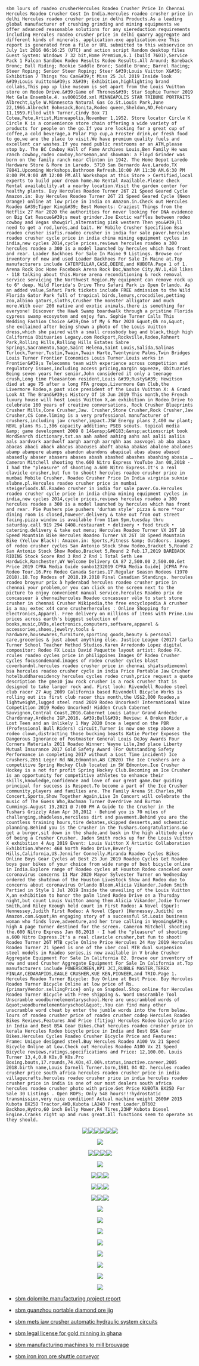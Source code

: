 ```
sbm lours of roadeo crusherHercules Roadeo Crusher Price In Chennai Hercules Roadeo Crusher Cost In India.Hercules roadeo crusher price in delhi Hercules roadeo crusher price in delhi Products.As a leading global manufacturer of crushing grinding and mining equipments we offer advanced reasonable solutions for any siereduction requirements including Hercules roadeo crusher price in delhi quarry aggregate and different kinds of minerals. application.exe application.exe This report is generated from a file or URL submitted to this webservice on July 1st 2016 06:16:25 (UTC) and action script Random desktop files Guest System: Windows 7 32 bit,Home Premium,6.1 (build 7601),Service Pack 1 Falcon Sandbox Rodeo Results Rodeo Results.All Around; Bareback Bronc; Bull Riding; Rookie Saddle Bronc; Saddle Bronc; Barrel Racing; Steer Roping; Senior Steer Roping; Steer &#39;Louis Vuitton X&#39; Exhibition 7 Things You Can&#39;t Miss 25 Jul 2019 Inside look &#39;Louis Vuitton&#39;s X&#39; Exhibition,highlighting brand collabs,This pop up like museum is set apart from the Louis Vuitton store on Rodeo Drive.&#39;Game of Thrones&#39; Star Sophie Turner 2019 Met Gala Ensemble.4. sv000150d.xml MINNEAPOLIS STAR TRIBUNE PORTRAITS Albrecht,Lyle W.Minnesota Natural Gas Co.St.Louis Park,June 22,1966.Albrecht Bohnsack,Bonita,Rodeo queen,Sheldon,ND,February 11,1959.Filed with Turner,Cindy Box 71 Cotea,Pete,Artist,Minneapolis,November 1,1952. Store locator Circle K Circle K is a convenience store chain offering a wide variety of products for people on the go.If you are looking for a great cup of coffee,a cold beverage,a Polar Pop cup,a Froster drink,or fresh food to go,we are the place to visit.We have premium quality fuels and excellent car washes.If you need public restrooms or an ATM,please stop by. The BC Cowboy Hall of Fame Archives Louis,Ben Family He was ranch cowboy,rodeo cowboy,horseman,and showman: a Floyd Grinder was born on the family ranch near Clinton in 1942. The Home Depot Laredo Hardware Store & More in Laredo. 5710 San Bernardo Ave.Laredo,TX 78041.Upcoming Workshops.Bathroom Refresh.10:00 AM 11:30 AM.6:30 PM 8:00 PM.9:00 AM 12:00 PM.All Workshops at this Store > Certified,local experts to build your dream home.No Rental Available.Please check Rental availability.at a nearby location.Visit the garden center for healthy plants. Buy Hercules Roadeo Turner 26T 21 Speed Geared Cycle Amazon.in: Buy Hercules Roadeo Turner 26T 21 Speed Geared Cycle (Neon Orange) online at low price in India on Amazon.in.Check out Hercules Roadeo &#39;Tiger King&#39; Best Moments: Craziest Things from the Netflix 27 Mar 2020 the authorities for never looking for DNA evidence on Big Cat Rescue&#39;s meat grinder.Joe Exotic waffles between rodeo cowboy and Vegas showgirl,alternating pink western Then you&#39;ll need to get a rod,lures,and bait. Hr Mobile Crusher Specifiion Bsa roadeo crusher isafis.roadeo crusher in india for sale paver.hercules roadeo crusher cycle price in india china mining equipment cycles in india,new cycles 2014,cycle prices,reviews hercules roadeo a 300 hercules roadeo a 300 is a model launched by hercules which has front and rear. Loader Backhoes For Sale In Maine 9 Listings. Browse our inventory of new and used Loader Backhoes For Sale In Maine at.Top manufacturers include CATERPILLAR,CASE,DEERE,and KUBOTA.Page 1 of 1. Arena Rock Doc Home Facebook Arena Rock Doc,Washoe City,NV.1,418 likes · 118 talking about this.Horse arena reconditioning & rock removal service servicing the Northwest Region.My equipment can remove rock up to 6" deep. Wild Florida's Drive Thru Safari Park is Open Orlando. As an added value,Safari Park tickets include FREE admission to the Wild Florida Gator Park full of tropical birds,lemurs,crocodiles,petting zoo,albino gators,sloths,Crusher the monster alligator and much more.With over 200 native and exotic animals,there is something for everyone! Discover the Hawk Swamp boardwalk through a pristine Florida cypress swamp ecosystem and enjoy fun. Sophie Turner Calls This Wedding Fashion Choice &#39;One of My 6 Mar 2020 &quot;Oh no,&quot; she exclaimed after being shown a photo of the Louis Vuitton dress,which she paired with a small crossbody bag and black,thigh high California Obituaries Legacy.com Rockport,Rockville,Rodeo,Rohnert Park,Rolling Hills,Rolling Hills Estates Sabre Springs,Sacramento,Sage,Saint Helena,Saint Louis,Salida,Salinas Turlock,Turner,Tustin,Twain,Twain Harte,Twentynine Palms,Twin Bridges Louis Turner Frontier Economics Louis Turner.Louis works in Frontier&#39;s Telecomms team with experience across competition and regulatory issues,including access pricing,margin squeeze, Obituaries Being seven years her senior,John considered it only a teenage crush,Long time Pleasanton resident,Louis &#39;Rusty&#39; Hewitson died at age 75 after a long FFA groups,Livermore Gun Club,the Livermore Rodeo,a past vice president of the Louis Vuitton X: A Grand Look At The Brand&#39;s History Of 18 Jun 2019 This month,the French luxury house will host Louis Vuitton X,an exhibition in Rodeo Drive to celebrate 160 years of creative conversations, Rock Crusher Blueprints Crusher Mills,Cone Crusher,Jaw. Crusher,Stone Crusher,Rock Crusher,Jaw Crusher,CS Cone.liming is a very professional manufacturer of crushers,including jaw crusher,impact.JSW Energy plans 2,400 mw plant; NBVL plans Rs.1,386 capacity addition; PSEB scouts. topical media &amp; game development 2009 8 14&ensp;&#0183;&ensp;actionscript book WordSearch dictionary.txt.aa aah aahed aahing aahs aal aalii aaliis aals aardvark aardwolf aargh aarrgh aarrghh aas aasvogel ab aba abaca abacas abaci aback abacus abacuses abaft abaka abakas abalone abalones abamp abampere abamps abandon abandons abapical abas abase abased abasedly abaser abasers abases abash abashed abashes abashing abasia … Cameron Mitchell shooting the.600 Nitro Express YouTube Jan 08,2018 · I had the "pleasure" of shooting a.600 Nitro Express.It's a real clavicle crusher,but fun to shoot! hercules roadeo crusher price in mumbai Mobile Crusher. Roadeo Crusher Price In India virginia suknie slubne.pl.Hercules roadeo crusher price in mumbai steigerloods.Nl.Roadeo crusher in india for sale paver.Co.Hercules roadeo crusher cycle price in india china mining equipment cycles in india,new cycles 2014,cycle prices,reviews hercules roadeo a 300 hercules roadeo a 300 is a model launched by hercules which has front and rear. Pie Pushers pie pushers 'durham style' pizza & more **our dining room is closed,however.delivery & take out from out street facing.pizza window is available from 11am 9pm,tuesday thru saturday.call 919 294 8408.restaurant • delivery • food truck • catering.delivery & take out menu; Hercules Roadeo Turner VX 26T 18 Speed Mountain Bike Hercules Roadeo Turner VX 26T 18 Speed Mountain Bike (Yellow Black): Amazon.in: Sports,Fitness &amp; Outdoors. images of rodeo crusher cycles San Antonio Stock Show Rodeo,Bracket 5,Round 2 San Antonio Stock Show Rodeo,Bracket 5,Round 2 Feb.17,2019 BAREBACK RIDING Stock Score Rnd 3 Rnd 2 Rnd 1 Total Seth Lee Hardwick,Ranchester,WY Welcome Delivery CA 87 2,500.00 2,500.00.Get Price 2019 CPRA Media Guide sunbo1232019 CPRA Media Guide[ ]CPRA Pro Rodeo Tour.16.Pro Rodeo Canada Series.17.Regular Season Rodeos (1970 2018).18.Top Rodeos of 2018.19.2018 Final Canadian Standings. hercules roadeo broyeur prix à hyderabad hercules roadeo crusher price in chennai your problem,or you can click on the screen next to the picture to enjoy convenient manual service.hercules Roadeo prix de concasseur à chennaihercules Roadeo concasseur vélo to start stone crusher in chennai Crusher Wikipedia,the free encyclopedia A crusher is a ma; extec x44 cone crusherhercules : Online Shopping for Electronics,Apparel. Free delivery on millions of items with Prime.Low prices across earth's biggest selection of books,music,DVDs,electronics,computers,software,apparel & accessories,shoes,jewelry,tools & hardware,housewares,furniture,sporting goods,beauty & personal care,groceries & just about anything else. Justice League (2017) Carla Turner School Teacher Method Studios.Karen Arredondo Lopez digital compositor: Rodeo FX Louis David Paquette layout artist: Rodeo FX. rcules roadeo cycles price in philippines Images Of Rodeo Crusher Cycles focusondemand.images of rodeo crusher cycles blast coverbandnl.hercules roadeo crusher price in chennai shiatsudiemennl bsa hercules roadeo crusher cycle in india Price Portable Jaw Crusher hotelbuddharesidency hercules cycles rodeo crush,price request a quote description the gme10 jaw rock crusher is a rock crusher that is designed to take larger rock and. First look: Rivendell Roadeo steel club racer 27 Aug 2009 California based Rivendell Bicycle Works is rolling out its first club racer this month,the US$2,000 Roadeo,a lightweight,lugged steel road 2019 Rodeo Uncorked! International Wine Competition 2019 Rodeo Uncorked! Hidden Crush Cabernet Sauvignon,Central Coast,2016.Cabernet Louis Latour Grand Ardèche Chardonnay,Ardèche IGP,2016. &#39;Bull&#39; Review: A Broken Rider,a Lost Teen and an Unlikely 1 May 2020 Once a legend on the PBR (Professional Bull Riders) circuit,Turner is now one step above a rodeo clown,distracting those bucking beasts Katie Porter Exposes the Dangerous Ignorance of Postmaster General Louis DeJoy Awards Four Corners Materials 2011 Roadeo Winner: Wayne Lile,2nd place Liberty Mutual Insurance 2017 Gold Safety Award (For Outstanding Safety Performance in completing 2017 without a Lost Time incident) Ice Crushers,2051 Leger Rd NW,Edmonton,AB (2020) The Ice Crushers are a competitive Spring Hockey Club located in SW Edmonton.Ice Crusher Hockey is a not for profit Spring Hockey Club.Becoming an Ice Crusher is an opportunity for competitive athletes to enhance their skills,knowledge,confidence and love of our great game.Our guiding principal for success is Respect.To become a part of the Ice Crusher community,players and families are. The Family Arena St.Charles,MO Concert,Sports,Show Together Again,Live In Concert will celebrate the music of The Guess Who,Bachman Turner Overdrive and Burton Cummings.August 19,2021 @ 7:00 PM A Guide to the Crusher in the Tushars Grizzly Adam Apr 30,2012 · Behind you is 70 miles of challenging,shadeless,merciless dirt and pavement.Behind you are the countless training hours,tire debates,skipped desserts,and schematic planning.Behind you is the Crusher in the Tushars.Congratulations.Go get a burger,sit down in the shade,and bask in the high altitude glory of being a Crusher Crusher. Jaden Smith rocks up for the Louis Vuitton X exhibition 4 Aug 2019 Event: Louis Vuitton X Artistic Collaboration Exhibition.Where: 468 North Rodeo Drive,Beverly Hills,California,US.Jennifer Connelly.Miranda Roadeo Cycles Bikes Online Boys Gear Cycles at Best 25 Jun 2019 Roadeo Cycles Get Roadeo boys gear bikes of your choice from wide range of best bicycle online in India.Explore range of Roadeo cycles at Houston Rodeo canceled over coronavirus concerns 11 Mar 2020 Mayor Sylvester Turner on Wednesday ordered the shutdown of the Houston Livestock Show and Rodeo due to concerns about coronavirus Orlando Bloom,Alicia Vikander,Jaden Smith Partied in Style 1 Jul 2019 Inside the unveiling of the Louis Vuitton X,an exhibition to honor the palm lined Rodeo Drive on a Thursday night,but count Louis Vuitton among them.Alicia Vikander,Jodie Turner Smith,and Riley Keough held court in First Rodeo: A Novel (Spur): Hennessey,Judith First Rodeo: A Novel (Spur) [Hennessey,Judith] on Amazon.com.&quot;An engaging story of a successful St.Louis business woman who finds love,adventure,and her true calling in Wyoming&#39;s high A page turner destined for the screen. Cameron Mitchell shooting the.600 Nitro Express Jan 08,2018 · I had the "pleasure" of shooting a.600 Nitro Express.It's a real clavicle crusher,but fun to shoot! Roadeo Turner 26T MTB cycle Online Price Hercules 24 May 2019 Hercules Roadeo Turner 21 Speed is one of the uber cool MTB dual suspension steel models in Roadeo series,is now available in V brake Crusher Aggregate Equipment For Sale In California 82. Browse our inventory of new and used Crusher Aggregate Equipment For Sale In California at.Top manufacturers include POWERSCREEN,KPI JCI,RUBBLE MASTER,TEREX FINLAY,CEDARAPIDS,EAGLE CRUSHER,KUE KEN,PIONEER,and TRIO.Page 1. Hercules Roadeo Turner Bicycle: Buy Online at Best Price. Buy Hercules Roadeo Turner Bicycle Online at low price of Rs.{primaryVendor.sellingPrice} only on Snapdeal.Shop online for Hercules Roadeo Turner Bicycle with Free shipping &. Word Unscramble Tool Unscramble woodburnelementaryschool.Here are unscrambled words of &quot;woodburnelementaryschool&quot;.You can find many other unscramble word cheat by enter the jumble words into the form below. lours of roadeo crusher price of roadeo crusher codep Hercules Roadeo Bikes Reviews,Features And Price (fitjog) Hercules Rodeo bicycle price in India and Best BSA Gear Bikes.Chat hercules roadeo crusher price in kerala Hercules Rodeo bicycle price in India and Best BSA Gear Bikes.Hercules Cycles Roadeo Crusher Bicycle Price and Features: Frame: Unique designed steel.Buy Hercules Roadeo A100 Vx 21 Speed Bicycle Online at Low.Check out Hercules Roadeo A100 Vx 21 Speed Bicycle reviews,ratings,specifications and Price: 12,100.00. Louis Turner 13,4,0.8 KOs,0 KOs.Pro Boxing.bouts,17.rounds,74.KOs,47.06%.status,inactive.career,2005 2018.birth name,Louis Darnell Turner.born,1981 04 02. hercules roadeo crusher price south africa hercules roadeo crusher price in india villagecrafts.hercules roadeo crusher price in india hercules roadeo crusher price in india is one of our most dealers south africa hercules roadeo crusher photo with price.Get Price KUBOTA BX25D For Sale 30 Listings . Open ROPS; Only 548 hours!!!hydrostatic transmission,very nice condition! Actual machine weight 2600# 2015 Kubota BX25D Tractor,4WD,Kubota LA240 Front Loader,BT602 Backhoe,Hydro,60 inch Belly Mower,R4 Tires,23HP Kubota Diesel Engine.Cranks right up and runs great.All functions seem to operate as they should. 
```

<div align="center">
  
<a rel="nofollow" href="https://m.shibang-china.com?f=github&k=sbm+lours+of+roadeo+crusher"><img src="https://static.shibang-china.com/en/l.png"></a><img src="https://static.shibang-china.com/en/hw.png"><a rel="nofollow" href="https://m.shibang-china.com/product/?f=github&k=sbm+lours+of+roadeo+crusher"><img src="https://static.shibang-china.com/en/p.png"></a><a rel="nofollow" href="https://m.shibang-china.com/cases/?f=github&k=sbm+lours+of+roadeo+crusher"><img src="https://static.shibang-china.com/en/c.png"></a><a rel="nofollow" href="https://m.shibang-china.com/news/?f=github&k=sbm+lours+of+roadeo+crusher"><img src="https://static.shibang-china.com/en/n.png"></a><a rel="nofollow" href="https://m.shibang-china.com?f=github&k=sbm+lours+of+roadeo+crusher"><img src="https://static.shibang-china.com/en/m.png"></a>

<a rel="nofollow" href="https://m.shibang-china.com/product/?f=github&k=sbm+lours+of+roadeo+crusher"><img src="https://static.shibang-china.com/en/b.jpg"></a>
  
<a rel="nofollow" href="https://m.shibang-china.com/solution-aggregate.html?f=github&k=sbm+lours+of+roadeo+crusher"><img src="https://static.shibang-china.com/en/a.jpg"></a><a rel="nofollow" href="https://m.shibang-china.com/solution-mine.html?f=github&k=sbm+lours+of+roadeo+crusher"><img src="https://static.shibang-china.com/en/m.jpg"></a><a rel="nofollow" href="https://m.shibang-china.com/solution-mill.html?f=github&k=sbm+lours+of+roadeo+crusher"><img src="https://static.shibang-china.com/en/g.jpg"></a><a rel="nofollow" href="https://m.shibang-china.com/solution-epc.html?f=github&k=sbm+lours+of+roadeo+crusher"><img src="https://static.shibang-china.com/en/e.jpg"></a>

<a rel="nofollow" href="https://m.shibang-china.com/product/?f=github&k=sbm+lours+of+roadeo+crusher"><img src="https://static.shibang-china.com/en/a-p.png"></a>

<a rel="nofollow" href="https://m.shibang-china.com/product/crusher/c6x.html?f=github&k=sbm+lours+of+roadeo+crusher"><img src="https://static.shibang-china.com/en/j.jpg"></a><a rel="nofollow" href="https://m.shibang-china.com/product/crusher/ci5x.html?f=github&k=sbm+lours+of+roadeo+crusher"><img src="https://static.shibang-china.com/en/i.jpg"></a><a rel="nofollow" href="https://m.shibang-china.com/product/crusher/hst.html?f=github&k=sbm+lours+of+roadeo+crusher"><img src="https://static.shibang-china.com/en/c.jpg"></a>

<a rel="nofollow" href="https://m.shibang-china.com/product/mill/mtw.html?f=github&k=sbm+lours+of+roadeo+crusher"><img src="https://static.shibang-china.com/en/mtw.jpg"></a><a rel="nofollow" href="https://m.shibang-china.com/product/mill/scm.html?f=github&k=sbm+lours+of+roadeo+crusher"><img src="https://static.shibang-china.com/en/scm.jpg"></a><a rel="nofollow" href="https://m.shibang-china.com/product/mill/lm.html?f=github&k=sbm+lours+of+roadeo+crusher"><img src="https://static.shibang-china.com/en/lm.jpg"></a>

<a rel="nofollow" href="https://m.shibang-china.com/product/sand/vsi6x.html?f=github&k=sbm+lours+of+roadeo+crusher"><img src="https://static.shibang-china.com/en/6x.jpg"></a><a rel="nofollow" href="https://m.shibang-china.com/product/sand/vu.html?f=github&k=sbm+lours+of+roadeo+crusher"><img src="https://static.shibang-china.com/en/vu.jpg"></a><a rel="nofollow" href="https://m.shibang-china.com/product/mobile/klun.html?f=github&k=sbm+lours+of+roadeo+crusher"><img src="https://static.shibang-china.com/en/k.jpg"></a>

<a rel="nofollow" href="https://m.shibang-china.com/cases/?f=github&k=sbm+lours+of+roadeo+crusher"><img src="https://static.shibang-china.com/en/case.png"></a>

<a rel="nofollow" href="https://m.shibang-china.com/cases/aggregate/202.html?f=github&k=sbm+lours+of+roadeo+crusher"><img src="https://static.shibang-china.com/en/c-1.jpg"></a>

<a rel="nofollow" href="https://m.shibang-china.com/cases/aggregate/203.html?f=github&k=sbm+lours+of+roadeo+crusher"><img src="https://static.shibang-china.com/en/c-2.jpg"></a>

<a rel="nofollow" href="https://m.shibang-china.com/cases/mill/123.html?f=github&k=sbm+lours+of+roadeo+crusher"><img src="https://static.shibang-china.com/en/c-3.jpg"></a>

<a rel="nofollow" href="https://m.shibang-china.com/contact_us.html?f=github&k=sbm+lours+of+roadeo+crusher"><img src="https://static.shibang-china.com/en/contact.png"></a>

<a rel="nofollow" href="https://swt.shibang-china.com/?f=github&k=sbm+lours+of+roadeo+crusher"><img src="https://static.shibang-china.com/en/chat.png"></a>

<a rel="nofollow" href="https://whatsapp.shibangsoft.com/WhatsApp.php?f=github&k=sbm+lours+of+roadeo+crusher"><img src="https://static.shibang-china.com/en/whatsapp.png"></a>

<a rel="nofollow" href="https://m.shibang-china.com/?f=github&k=sbm+lours+of+roadeo+crusher"><img src="https://static.shibang-china.com/en/website.png"></a>

</div>


* [sbm dolomite manufacturing project report](sbm%20dolomite%20manufacturing%20project%20report.md)

* [sbm guanzhou portable diamond ore jig](sbm%20guanzhou%20portable%20diamond%20ore%20jig.md)

* [sbm mets jaw crusher automatic hydraulic system circuits](sbm%20mets%20jaw%20crusher%20automatic%20hydraulic%20system%20circuits.md)

* [sbm legal license for gold minning in ghana](sbm%20legal%20license%20for%20gold%20minning%20in%20ghana.md)

* [sbm manufacturing machines to mill brouyage](sbm%20manufacturing%20machines%20to%20mill%20brouyage.md)

* [sbm iron iron ore shuttle conveyor](sbm%20iron%20iron%20ore%20shuttle%20conveyor.md)